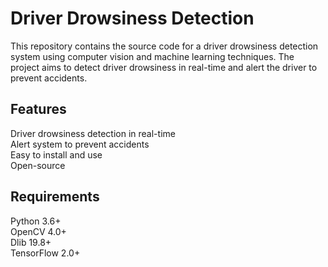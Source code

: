 # Driver Drowsiness Detection
This repository contains the source code for a driver drowsiness detection system using computer vision and machine learning techniques. The project aims to detect driver drowsiness in real-time and alert the driver to prevent accidents.
## Features
Driver drowsiness detection in real-time<br>
Alert system to prevent accidents<br>
Easy to install and use<br>
Open-source<br>
## Requirements
Python 3.6+<br>
OpenCV 4.0+<br>
Dlib 19.8+<br>
TensorFlow 2.0+<br>
